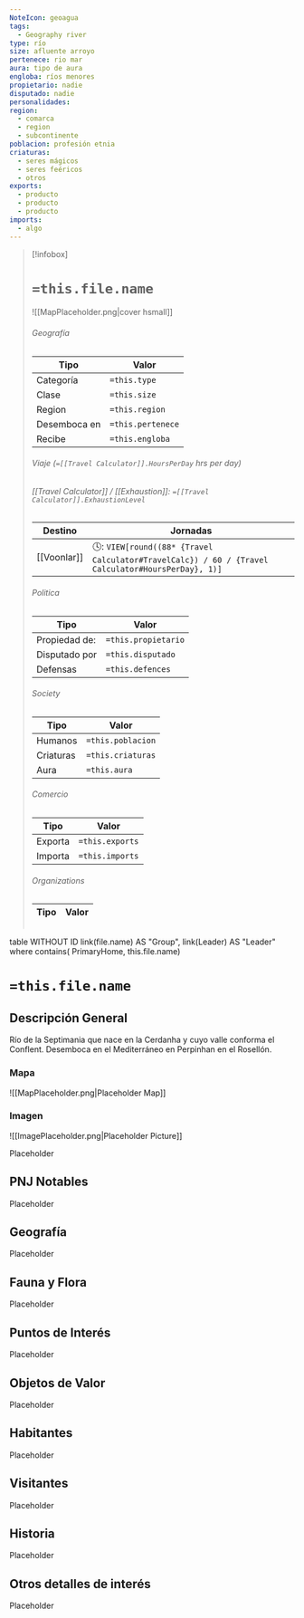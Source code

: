 ```yaml
---
NoteIcon: geoagua
tags:
  - Geography river
type: río
size: afluente arroyo
pertenece: rio mar
aura: tipo de aura
engloba: ríos menores
propietario: nadie
disputado: nadie
personalidades: 
region:
  - comarca 
  - region
  - subcontinente
poblacion: profesión etnia
criaturas:
  - seres mágicos
  - seres feéricos
  - otros
exports:
  - producto
  - producto
  - producto
imports:
  - algo
---
```



> [!infobox]
> # `=this.file.name`
> ![[MapPlaceholder.png|cover hsmall]]
> ###### Geografía
> Tipo |  Valor |
> ---|---|
> Categoría | `=this.type` |
> Clase | `=this.size` |
> Region | `=this.region` |
> Desemboca en | `=this.pertenece` |
> Recibe | `=this.engloba`|
> ###### Viaje (`=[[Travel Calculator]].HoursPerDay` hrs per day)
> ###### [[Travel Calculator]]  / [[Exhaustion]]:  `=[[Travel Calculator]].ExhaustionLevel`
> Destino |  Jornadas  |
> ---|---|
> [[Voonlar]] | 🕓: `VIEW[round((88* {Travel Calculator#TravelCalc}) / 60 / {Travel Calculator#HoursPerDay}, 1)]`      |
> ###### Politica
> Tipo |  Valor |
> ---|---|
> Propiedad de: | `=this.propietario` |
> Disputado por | `=this.disputado` |
> Defensas | `=this.defences` |
> ###### Society
> Tipo |  Valor |
> ---|---|
> Humanos | `=this.poblacion` |
> Criaturas | `=this.criaturas` |
> Aura | `=this.aura`  |
> ###### Comercio
> Tipo |  Valor |
> ---|---|
> Exporta | `=this.exports` |
> Importa | `=this.imports` |
> ###### Organizations
> Tipo |  Valor |
> ---|---|
> ```dataview
table WITHOUT ID link(file.name) AS "Group", link(Leader) AS "Leader"
where contains( PrimaryHome, this.file.name)


# `=this.file.name`
## Descripción General
 <section class="wa-section main-content"><p>Río de la <span class="article-link article-explorer-link entity-link wa-link" data-article-privacy="public" data-article-id="82fae6a7-afac-4fac-9957-6000f6b3eb18" data-template-type="location" data-article="82fae6a7-afac-4fac-9957-6000f6b3eb18">Septimania</span> que nace en la <span class="article-link article-explorer-link entity-link wa-link" data-article-privacy="public" data-article-id="7ede2424-73ac-4a48-98fc-3496351baff9" data-template-type="location" data-article="7ede2424-73ac-4a48-98fc-3496351baff9">Cerdanha</span> y cuyo valle conforma el <span data-article-privacy="private" data-article-id="cbad7a50-0e1a-4779-8acd-c789a7273f93" data-template-type="location" class="private-article article-unlinked entity-link wa-link">Conflent</span>. Desemboca en el Mediterráneo en <span data-article-privacy="private" data-article-id="41c5399e-bc14-4d3d-af5a-8ec4cfa796c2" data-template-type="settlement" class="private-article article-unlinked entity-link wa-link">Perpinhan</span> en el <span data-article-privacy="private" data-article-id="41744e5d-3986-47d0-a8de-c4ec83d54078" data-template-type="location" class="private-article article-unlinked entity-link wa-link">Rosellón</span>.</p></section>   

### Mapa
![[MapPlaceholder.png|Placeholder Map]]

### Imagen
![[ImagePlaceholder.png|Placeholder Picture]]

Placeholder

## PNJ Notables
Placeholder

## Geografía
Placeholder

## Fauna y Flora
Placeholder

## Puntos de Interés
Placeholder

## Objetos de Valor
Placeholder

## Habitantes
Placeholder

## Visitantes
Placeholder

## Historia
Placeholder

## Otros detalles de interés
Placeholder


